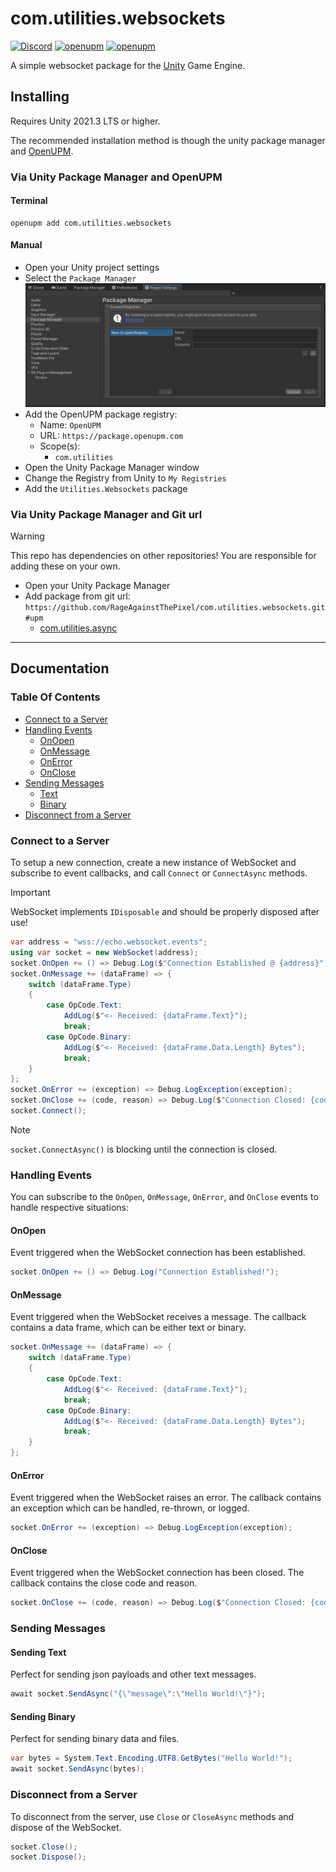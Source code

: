 # com.utilities.websockets

[![Discord](https://img.shields.io/discord/855294214065487932.svg?label=&logo=discord&logoColor=ffffff&color=7389D8&labelColor=6A7EC2)](https://discord.gg/xQgMW9ufN4) [![openupm](https://img.shields.io/npm/v/com.utilities.websockets?label=openupm&registry_uri=https://package.openupm.com)](https://openupm.com/packages/com.utilities.websockets/) [![openupm](https://img.shields.io/badge/dynamic/json?color=brightgreen&label=downloads&query=%24.downloads&suffix=%2Fmonth&url=https%3A%2F%2Fpackage.openupm.com%2Fdownloads%2Fpoint%2Flast-month%2Fcom.utilities.websockets)](https://openupm.com/packages/com.utilities.websockets/)

A simple websocket package for the [Unity](https://unity.com/) Game Engine.

## Installing

Requires Unity 2021.3 LTS or higher.

The recommended installation method is though the unity package manager and [OpenUPM](https://openupm.com/packages/com.utilities.websockets).

### Via Unity Package Manager and OpenUPM

#### Terminal

```terminal
openupm add com.utilities.websockets
```

#### Manual

- Open your Unity project settings
- Select the `Package Manager`
![scoped-registries](Utilities.Websockets/Packages/com.utilities.websockets/Documentation~/images/package-manager-scopes.png)
- Add the OpenUPM package registry:
  - Name: `OpenUPM`
  - URL: `https://package.openupm.com`
  - Scope(s):
    - `com.utilities`
- Open the Unity Package Manager window
- Change the Registry from Unity to `My Registries`
- Add the `Utilities.Websockets` package

### Via Unity Package Manager and Git url

> [!WARNING]
> This repo has dependencies on other repositories! You are responsible for adding these on your own.

- Open your Unity Package Manager
- Add package from git url: `https://github.com/RageAgainstThePixel/com.utilities.websockets.git#upm`
  - [com.utilities.async](https://github.com/RageAgainstThePixel/com.utilities.async)

---

## Documentation

### Table Of Contents

- [Connect to a Server](#connect-to-a-server)
- [Handling Events](#handling-events)
  - [OnOpen](#onopen)
  - [OnMessage](#onmessage)
  - [OnError](#onerror)
  - [OnClose](#onclose)
- [Sending Messages](#sending-messages)
  - [Text](#sending-text)
  - [Binary](#sending-binary)
- [Disconnect from a Server](#disconnect-from-a-server)

### Connect to a Server

To setup a new connection, create a new instance of WebSocket and subscribe to event callbacks, and call `Connect` or `ConnectAsync` methods.

> [!IMPORTANT]
> WebSocket implements `IDisposable` and should be properly disposed after use!

```csharp
var address = "wss://echo.websocket.events";
using var socket = new WebSocket(address);
socket.OnOpen += () => Debug.Log($"Connection Established @ {address}");
socket.OnMessage += (dataFrame) => {
    switch (dataFrame.Type)
    {
        case OpCode.Text:
            AddLog($"<- Received: {dataFrame.Text}");
            break;
        case OpCode.Binary:
            AddLog($"<- Received: {dataFrame.Data.Length} Bytes");
            break;
    }
};
socket.OnError += (exception) => Debug.LogException(exception);
socket.OnClose += (code, reason) => Debug.Log($"Connection Closed: {code} {reason}");
socket.Connect();
```

> [!NOTE]
> `socket.ConnectAsync()` is blocking until the connection is closed.

### Handling Events

You can subscribe to the `OnOpen`, `OnMessage`, `OnError`, and `OnClose` events to handle respective situations:

#### OnOpen

Event triggered when the WebSocket connection has been established.

```csharp
socket.OnOpen += () => Debug.Log("Connection Established!");
```

#### OnMessage

Event triggered when the WebSocket receives a message. The callback contains a data frame, which can be either text or binary.

```csharp
socket.OnMessage += (dataFrame) => {
    switch (dataFrame.Type)
    {
        case OpCode.Text:
            AddLog($"<- Received: {dataFrame.Text}");
            break;
        case OpCode.Binary:
            AddLog($"<- Received: {dataFrame.Data.Length} Bytes");
            break;
    }
};
```

#### OnError

Event triggered when the WebSocket raises an error. The callback contains an exception which can be handled, re-thrown, or logged.

```csharp
socket.OnError += (exception) => Debug.LogException(exception);
```

#### OnClose

Event triggered when the WebSocket connection has been closed. The callback contains the close code and reason.

```csharp
socket.OnClose += (code, reason) => Debug.Log($"Connection Closed: {code} {reason}");
```

### Sending Messages

#### Sending Text

Perfect for sending json payloads and other text messages.

```csharp
await socket.SendAsync("{\"message\":\"Hello World!\"}");
```

#### Sending Binary

Perfect for sending binary data and files.

```csharp
var bytes = System.Text.Encoding.UTF8.GetBytes("Hello World!");
await socket.SendAsync(bytes);
```

### Disconnect from a Server

To disconnect from the server, use `Close` or `CloseAsync` methods and dispose of the WebSocket.

```csharp
socket.Close();
socket.Dispose();
```
